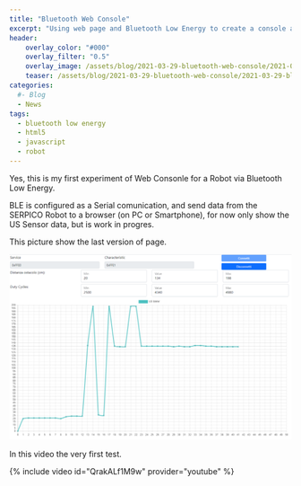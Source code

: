 ```yaml
---
title: "Bluetooth Web Console"
excerpt: "Using web page and Bluetooth Low Energy to create a console application of SERPICO Robot"
header: 
    overlay_color: "#000"
    overlay_filter: "0.5"
    overlay_image: /assets/blog/2021-03-29-bluetooth-web-console/2021-03-29-bluetooth-web-console-teaser.png
    teaser: /assets/blog/2021-03-29-bluetooth-web-console/2021-03-29-bluetooth-web-console-teaser.png
categories:
  #- Blog
  - News
tags:
  - bluetooth low energy
  - html5
  - javascript
  - robot
---
```


Yes, this is my first experiment of Web Consonle for a Robot via Bluetooth Low Energy.

BLE is configured as a Serial comunication, and send data from the SERPICO Robot to a browser (on PC or Smartphone), for now only show the US Sensor data, but is work in progres.

This picture show the last version of page.

![Bluetooth Web Console](/assets/blog/2021-03-29-bluetooth-web-console/2021-03-29-bluetooth-web-console-01.png)

In this video the very first test.

{% include video id="QrakALf1M9w" provider="youtube" %}
